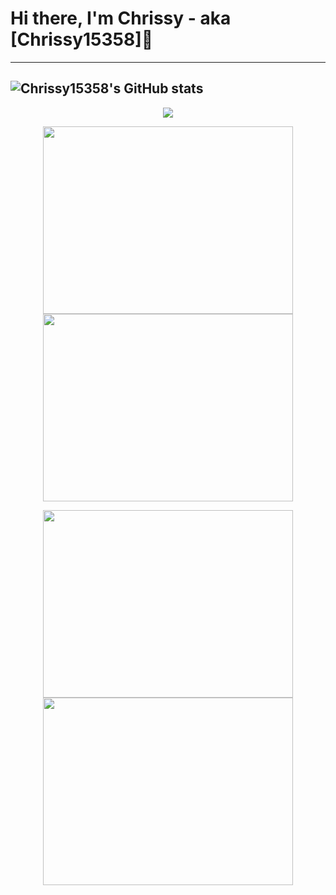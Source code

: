 # Hi there, I'm Chrissy - aka [Chrissy15358]👋

---

![Chrissy15358's GitHub stats](https://github-readme-stats.vercel.app/api?username=Chrissy15358&show_icons=true&theme=tokyonight&count_private=true)
---
<p align="center"><a href="https://github.com/anuraghazra/github-readme-stats">
  <img align="center" src="https://github-readme-stats.vercel.app/api?username=Chrissy15358&show_icons=true&theme=tokyonight&count_private=true" />
</a></p>

<p align="center"><a href="https://wakatime.com">
  <img align="center" width="400" height="300" src="https://wakatime.com/share/@Chrissy15358/c66e002f-8c1a-4495-be6b-6e8add12e584.png" />
 </a>
<a href="https://wakatime.com">
  <img align="center" width="400" height="300" src="https://wakatime.com/share/@Chrissy15358/3719b1c8-6ff7-45bd-8bc7-9b9c886e87be.png" />
</a></p>

<p align="center"><a href="https://wakatime.com">
  <img align="center" width="400" height="300" src="https://wakatime.com/share/@Chrissy15358/8015afd9-b32f-49ad-8d75-444896b7b194.png" />
  </a>
<a href="https://wakatime.com">
  <img align="center" width="400" height="300" src="https://wakatime.com/share/@Chrissy15358/43339ee4-ca37-4418-bbea-729eb5b368b2.png" />
</a></p>
